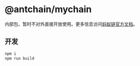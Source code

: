 # \@antchain/mychain

内部包，暂时不对外直接开放使用。更多信息访问[蚂蚁链官方文档](https://opendocs.antchain.antgroup.com/)。

## 开发

```sh
npm i
npm run build
```
